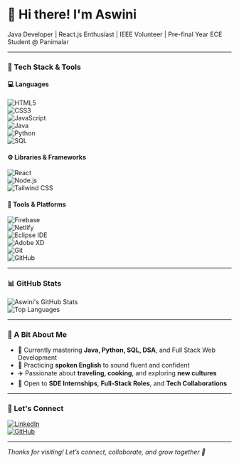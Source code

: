 # 👋 Hi there! I'm Aswini  
Java Developer | React.js Enthusiast | IEEE Volunteer | Pre-final Year ECE Student @ Panimalar

---

### 🚀 Tech Stack & Tools

#### 💻 Languages  
![HTML5](https://img.shields.io/badge/HTML5-E34F26?style=flat&logo=html5&logoColor=white)  
![CSS3](https://img.shields.io/badge/CSS3-1572B6?style=flat&logo=css3&logoColor=white)  
![JavaScript](https://img.shields.io/badge/JavaScript-F7DF1E?style=flat&logo=javascript&logoColor=black)  
![Java](https://img.shields.io/badge/Java-007396?style=flat&logo=java&logoColor=white)  
![Python](https://img.shields.io/badge/Python-3776AB?style=flat&logo=python&logoColor=white)  
![SQL](https://img.shields.io/badge/SQL-4479A1?style=flat&logo=postgresql&logoColor=white)

#### ⚙️ Libraries & Frameworks  
![React](https://img.shields.io/badge/React-20232A?style=flat&logo=react&logoColor=61DAFB)  
![Node.js](https://img.shields.io/badge/Node.js-339933?style=flat&logo=node.js&logoColor=white)  
![Tailwind CSS](https://img.shields.io/badge/Tailwind_CSS-38B2AC?style=flat&logo=tailwind-css&logoColor=white)

#### 🔧 Tools & Platforms  
![Firebase](https://img.shields.io/badge/Firebase-FFCA28?style=flat&logo=firebase&logoColor=black)  
![Netlify](https://img.shields.io/badge/Netlify-00C7B7?style=flat&logo=netlify&logoColor=white)  
![Eclipse IDE](https://img.shields.io/badge/Eclipse-2C2255?style=flat&logo=eclipse&logoColor=white)  
![Adobe XD](https://img.shields.io/badge/Adobe%20XD-FF61F6?style=flat&logo=adobe-xd&logoColor=white)  
![Git](https://img.shields.io/badge/Git-F05032?style=flat&logo=git&logoColor=white)  
![GitHub](https://img.shields.io/badge/GitHub-181717?style=flat&logo=github&logoColor=white)

---

### 📊 GitHub Stats

![Aswini's GitHub Stats](https://github-readme-stats.vercel.app/api?username=Aswini1008&theme=radical&show_icons=true&hide_title=true)  
![Top Languages](https://github-readme-stats.vercel.app/api/top-langs/?username=Aswini1008&layout=compact&theme=radical)

---

### 🧠 A Bit About Me

- 🌱 Currently mastering **Java, Python, SQL, DSA**, and Full Stack Web Development  
- 💬 Practicing **spoken English** to sound fluent and confident  
- ✈️ Passionate about **traveling, cooking**, and exploring **new cultures**  
- 🚀 Open to **SDE Internships**, **Full-Stack Roles**, and **Tech Collaborations**

---

### 🔗 Let's Connect

[![LinkedIn](https://img.shields.io/badge/LinkedIn-0A66C2?style=for-the-badge&logo=linkedin&logoColor=white)](https://www.linkedin.com/in/aswini-sm-97292629a)  
[![GitHub](https://img.shields.io/badge/GitHub-000000?style=for-the-badge&logo=github&logoColor=white)](https://github.com/Aswini1008)

---

_Thanks for visiting! Let’s connect, collaborate, and grow together 🚀_
